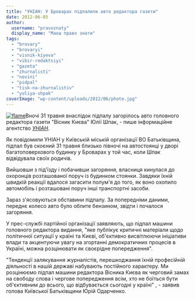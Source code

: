 ```yaml
---
title: "УНІАН: У Броварах підпалили авто редактора газети"
date: 2012-06-05
author: 
  username: "pravoznaty"
  display_name: "Маєш право знати"
tags: 
  - "brovary"
  - "brovaryi"
  - "visnik-kiyeva"
  - "vibir-redaktsiyi"
  - "gazeta"
  - "zhurnalisti"
  - "novini"
  - "pidpal"
  - "tisk-na-zhurnalistiv"
  - "yuliya-shpak"
coverImage: "wp-content/uploads/2012/06/photo.jpg"
---
```


[![](https://mpz.brovary.org/wp-content/uploads/2012/06/photo.jpg "flame")](https://mpz.brovary.org/wp-content/uploads/2012/06/photo.jpg)Вночі 31 травня внаслідок підпалу загорілось авто головного редактора газети "Вісник Києва" Юлії Шпак, - пише інформаційне агентство _[УНІАН](http://www.unian.ua/)._

Як повідомили УНІАН у Київській міській організації ВО Батьківщина, підпал був скоєний 31 травня близько півночі на автостоянці у дворі багатоповерхового будинку у Броварах у той час, коли Шпак відвідувала своїх родичів.

Вийшовши з під'їзду і побачивши загоряння, власниця кинулася до охоронців розташованої поруч із будинком стоянки. Завдяки їхній швидкій реакції вдалося загасити полум'я до того, як воно охопило автомобіль і розташовані поруч інші транспортні засоби.

Зараз з'ясовуються обставини підпалу. За попередніми даними, переднє колесо авто було облите бензином, звідти і почалося загоряння.

У прес-службі партійної організації заявляють, що підпал машини головного редактора видання, "яке публікує критичні матеріали щодо політичної ситуації у країні та Києві, об'єктивно висвітлюючи ініціативи влади та акцентуючи увагу на згортанні демократичних процесів в Україні, можна розцінювати як своєрідне попередження".

"Тенденції залякування журналістів, перешкоджання їхній професійній діяльності в нашій державі набувають постійного характеру. Ми розцінюємо підпал машини редактора Вісника Києва як черговий замах на свободу слова і чергове попередження всім, хто не боїться бути об'єктивним до всього, що відбувається сьогодні у країні" , - заявив голова Київської Батьківщини Юрій Одарченко.
